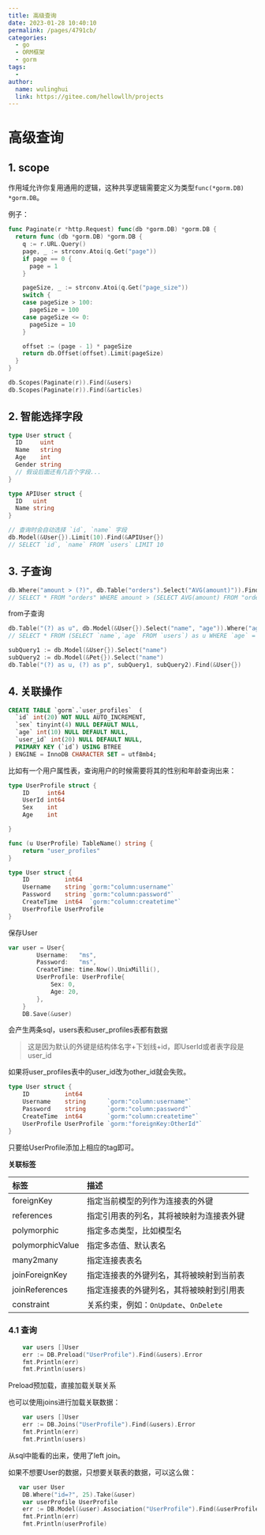 ```yaml
---
title: 高级查询
date: 2023-01-28 10:40:10
permalink: /pages/4791cb/
categories:
  - go
  - ORM框架
  - gorm
tags:
  - 
author: 
  name: wulinghui
  link: https://gitee.com/hellowllh/projects
---
```

# 高级查询

## 1. scope

作用域允许你复用通用的逻辑，这种共享逻辑需要定义为类型`func(*gorm.DB) *gorm.DB`。

例子：

~~~go
func Paginate(r *http.Request) func(db *gorm.DB) *gorm.DB {
  return func (db *gorm.DB) *gorm.DB {
    q := r.URL.Query()
    page, _ := strconv.Atoi(q.Get("page"))
    if page == 0 {
      page = 1
    }

    pageSize, _ := strconv.Atoi(q.Get("page_size"))
    switch {
    case pageSize > 100:
      pageSize = 100
    case pageSize <= 0:
      pageSize = 10
    }

    offset := (page - 1) * pageSize
    return db.Offset(offset).Limit(pageSize)
  }
}

db.Scopes(Paginate(r)).Find(&users)
db.Scopes(Paginate(r)).Find(&articles)
~~~

## 2. 智能选择字段

~~~go
type User struct {
  ID     uint
  Name   string
  Age    int
  Gender string
  // 假设后面还有几百个字段...
}

type APIUser struct {
  ID   uint
  Name string
}

// 查询时会自动选择 `id`, `name` 字段
db.Model(&User{}).Limit(10).Find(&APIUser{})
// SELECT `id`, `name` FROM `users` LIMIT 10

~~~

## 3. 子查询

~~~go
db.Where("amount > (?)", db.Table("orders").Select("AVG(amount)")).Find(&orders)
// SELECT * FROM "orders" WHERE amount > (SELECT AVG(amount) FROM "orders");
~~~

from子查询

~~~go
db.Table("(?) as u", db.Model(&User{}).Select("name", "age")).Where("age = ?", 18).Find(&User{})
// SELECT * FROM (SELECT `name`,`age` FROM `users`) as u WHERE `age` = 18

subQuery1 := db.Model(&User{}).Select("name")
subQuery2 := db.Model(&Pet{}).Select("name")
db.Table("(?) as u, (?) as p", subQuery1, subQuery2).Find(&User{})
~~~

## 4. 关联操作

~~~sql
CREATE TABLE `gorm`.`user_profiles`  (
  `id` int(20) NOT NULL AUTO_INCREMENT,
  `sex` tinyint(4) NULL DEFAULT NULL,
  `age` int(10) NULL DEFAULT NULL,
  `user_id` int(20) NULL DEFAULT NULL,
  PRIMARY KEY (`id`) USING BTREE
) ENGINE = InnoDB CHARACTER SET = utf8mb4;
~~~

比如有一个用户属性表，查询用户的时候需要将其的性别和年龄查询出来：

~~~go
type UserProfile struct {
	ID     int64
	UserId int64
	Sex    int
	Age    int

}

func (u UserProfile) TableName() string {
	return "user_profiles"
}
~~~



~~~go
type User struct {
	ID          int64
	Username    string `gorm:"column:username"`
	Password    string `gorm:"column:password"`
	CreateTime  int64  `gorm:"column:createtime"`
	UserProfile UserProfile
}
~~~

保存User

~~~go
var user = User{
		Username:   "ms",
		Password:   "ms",
		CreateTime: time.Now().UnixMilli(),
		UserProfile: UserProfile{
			Sex: 0,
			Age: 20,
		},
	}
	DB.Save(&user)
~~~

会产生两条sql，users表和user_profiles表都有数据

> 这是因为默认的外键是结构体名字+下划线+id，即UserId或者表字段是user_id

如果将user_profiles表中的user_id改为other_id就会失败。

~~~go
type User struct {
	ID          int64
	Username    string      `gorm:"column:username"`
	Password    string      `gorm:"column:password"`
	CreateTime  int64       `gorm:"column:createtime"`
	UserProfile UserProfile `gorm:"foreignKey:OtherId"`
}

~~~

只要给UserProfile添加上相应的tag即可。

**关联标签**

| 标签             | 描述                                     |
| :--------------- | :--------------------------------------- |
| foreignKey       | 指定当前模型的列作为连接表的外键         |
| references       | 指定引用表的列名，其将被映射为连接表外键 |
| polymorphic      | 指定多态类型，比如模型名                 |
| polymorphicValue | 指定多态值、默认表名                     |
| many2many        | 指定连接表表名                           |
| joinForeignKey   | 指定连接表的外键列名，其将被映射到当前表 |
| joinReferences   | 指定连接表的外键列名，其将被映射到引用表 |
| constraint       | 关系约束，例如：`OnUpdate`、`OnDelete`   |



### 4.1 查询

~~~go
	var users []User
	err := DB.Preload("UserProfile").Find(&users).Error
	fmt.Println(err)
	fmt.Println(users)
~~~

Preload预加载，直接加载关联关系

也可以使用joins进行加载关联数据：

~~~go
    var users []User
	err := DB.Joins("UserProfile").Find(&users).Error
	fmt.Println(err)
	fmt.Println(users)
~~~

从sql中能看的出来，使用了left join。

如果不想要User的数据，只想要关联表的数据，可以这么做：

~~~go
   var user User
	DB.Where("id=?", 25).Take(&user)
	var userProfile UserProfile
	err := DB.Model(&user).Association("UserProfile").Find(&userProfile)
	fmt.Println(err)
	fmt.Println(userProfile)
~~~

